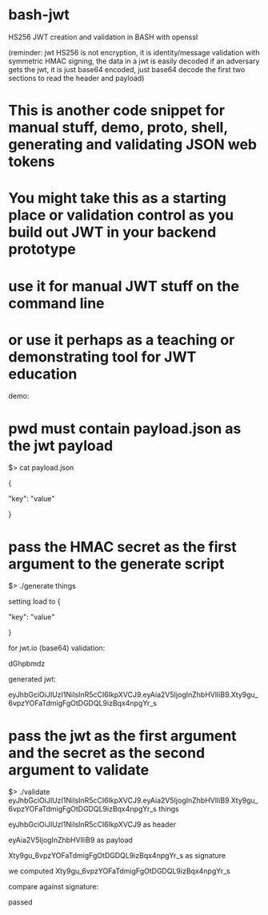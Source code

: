 # bash-jwt
HS256 JWT creation and validation in BASH with openssl


(reminder: jwt HS256 is not encryption, it is identity/message validation with symmetric HMAC signing, the data in a jwt is easily decoded if an adversary gets the jwt, it is just base64 encoded, just base64 decode the first two sections to read the header and payload)

# This is another code snippet for manual stuff, demo, proto, shell, generating and validating JSON web tokens
#
# You might take this as a starting place or validation control as you build out JWT in your backend prototype
# use it for manual JWT stuff on the command line
# or use it perhaps as a teaching or demonstrating tool for JWT education


demo:

# pwd must contain payload.json as the jwt payload

$> cat payload.json

{

  "key": "value"
  
}


# pass the HMAC secret as the first argument to the generate script

$> ./generate things

setting load to {

  "key": "value"
  
}

for jwt.io (base64) validation:

dGhpbmdz


generated jwt:

eyJhbGciOiJIUzI1NiIsInR5cCI6IkpXVCJ9.eyAia2V5IjogInZhbHVlIiB9.Xty9gu_6vpzYOFaTdmigFgOtDGDQL9izBqx4npgYr_s


# pass the jwt as the first argument and the secret as the second argument to validate
$> ./validate eyJhbGciOiJIUzI1NiIsInR5cCI6IkpXVCJ9.eyAia2V5IjogInZhbHVlIiB9.Xty9gu_6vpzYOFaTdmigFgOtDGDQL9izBqx4npgYr_s things

eyJhbGciOiJIUzI1NiIsInR5cCI6IkpXVCJ9 as header

eyAia2V5IjogInZhbHVlIiB9 as payload

Xty9gu_6vpzYOFaTdmigFgOtDGDQL9izBqx4npgYr_s as signature

we computed Xty9gu_6vpzYOFaTdmigFgOtDGDQL9izBqx4npgYr_s

compare against signature:

passed

